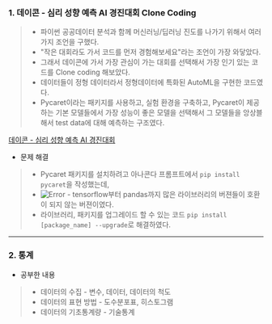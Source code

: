 ### 1. 데이콘 - 심리 성향 예측 AI 경진대회 Clone Coding

> - 파이썬 공공데이터 분석과 함께 머신러닝/딥러닝 진도를 나가기 위해서 여러가지 조언을 구했다.     
> - "작은 대회라도 가서 코드를 먼저 경험해보세요"라는 조언이 가장 와닿았다.     
> - 그래서 데이콘에 가서 가장 관심이 가는 대회를 선택해서 가장 인기 있는 코드를 Clone coding 해보았다.     
> - 데이터들이 정형 데이터라서 정형데이터에 특화된 AutoML을 구현한 코드였다.    
> - Pycaret이라는 패키지를 사용하고, 실험 환경을 구축하고, Pycaret이 제공하는 기본 모델들에서 가장 성능이 좋은 모델을 선택해서 그 모델들을 앙상블해서 test data에 대해 예측하는 구조였다.


[데이콘 - 심리 성향 예측 AI 경진대회](https://dacon.io/competitions/official/235647/overview/)    

- 문제 해결
> - Pycaret 패키지를 설치하려고 아나콘다 프롬프트에서 ```pip install pycaret```을 작성했는데,     
> - ![Error](C:/Users/rlatj/Desktop/error.png) -     tensorflow부터 pandas까지 많은 라이브러리의 버젼들이 호환이 되지 않는 버젼이였다.     
> - 라이브러리, 패키지를 업그레이드 할 수 있는 코드 ```pip install [package_name] --upgrade```로 해결하였다.

                
- - -             

### 2. 통계
   
- 공부한 내용
> - 데이터의 수집 - 변수, 데이터, 데이터의 척도     
> - 데이터의 표현 방법 - 도수분포표, 히스토그램    
> - 데이터의 기초통계량 - 기술통계
